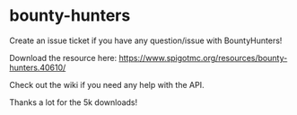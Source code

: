 # bounty-hunters
Create an issue ticket if you have any question/issue with BountyHunters!

Download the resource here: https://www.spigotmc.org/resources/bounty-hunters.40610/

Check out the wiki if you need any help with the API.

Thanks a lot for the 5k downloads!

